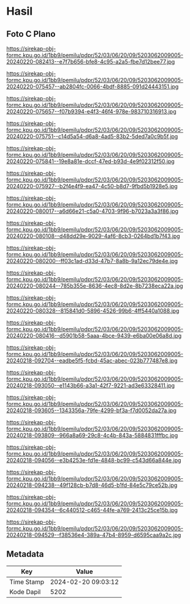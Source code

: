 # Hasil

## Foto C Plano

https://sirekap-obj-formc.kpu.go.id/1bb9/pemilu/pdpr/52/03/06/20/09/5203062009005-20240220-082413--e7f7b656-bfe8-4c95-a2a5-fbe7d12bee77.jpg

https://sirekap-obj-formc.kpu.go.id/1bb9/pemilu/pdpr/52/03/06/20/09/5203062009005-20240220-075457--ab2804fc-0066-4bdf-8885-091d24443151.jpg

https://sirekap-obj-formc.kpu.go.id/1bb9/pemilu/pdpr/52/03/06/20/09/5203062009005-20240220-075657--f07b9394-e4f3-46f4-978e-983710316913.jpg

https://sirekap-obj-formc.kpu.go.id/1bb9/pemilu/pdpr/52/03/06/20/09/5203062009005-20240220-075751--c14d5a54-d6a8-4ad5-83b2-5ded7a0c9b5f.jpg

https://sirekap-obj-formc.kpu.go.id/1bb9/pemilu/pdpr/52/03/06/20/09/5203062009005-20240220-075841--19e8a81e-dccf-47ed-b93d-4e9f02312f50.jpg

https://sirekap-obj-formc.kpu.go.id/1bb9/pemilu/pdpr/52/03/06/20/09/5203062009005-20240220-075927--b2f4e4f9-ea47-4c50-b8d7-9fbd5b1928e5.jpg

https://sirekap-obj-formc.kpu.go.id/1bb9/pemilu/pdpr/52/03/06/20/09/5203062009005-20240220-080017--a6d66e21-c5a0-4703-9f96-b7023a3a3f86.jpg

https://sirekap-obj-formc.kpu.go.id/1bb9/pemilu/pdpr/52/03/06/20/09/5203062009005-20240220-080108--d48dd29e-9029-4af6-8cb3-0264bd1b7f43.jpg

https://sirekap-obj-formc.kpu.go.id/1bb9/pemilu/pdpr/52/03/06/20/09/5203062009005-20240220-080200--ff03c1ad-d33d-47b7-8a8b-9a12ec79de4e.jpg

https://sirekap-obj-formc.kpu.go.id/1bb9/pemilu/pdpr/52/03/06/20/09/5203062009005-20240220-080244--785b355e-8636-4ec8-8d2e-8b7238eca22a.jpg

https://sirekap-obj-formc.kpu.go.id/1bb9/pemilu/pdpr/52/03/06/20/09/5203062009005-20240220-080328--815841d0-5896-4526-99b6-4ff5440a1088.jpg

https://sirekap-obj-formc.kpu.go.id/1bb9/pemilu/pdpr/52/03/06/20/09/5203062009005-20240220-080416--d5901b58-5aaa-4bce-9439-e6ba00e06a8d.jpg

https://sirekap-obj-formc.kpu.go.id/1bb9/pemilu/pdpr/52/03/06/20/09/5203062009005-20240218-092704--eadbe5f5-fcbd-45ac-abec-023b777487e8.jpg

https://sirekap-obj-formc.kpu.go.id/1bb9/pemilu/pdpr/52/03/06/20/09/5203062009005-20240218-093050--e1143b66-a3a1-42f7-9221-ad3e63328411.jpg

https://sirekap-obj-formc.kpu.go.id/1bb9/pemilu/pdpr/52/03/06/20/09/5203062009005-20240218-093605--1343356a-79fe-4299-bf3a-f7d0052da27a.jpg

https://sirekap-obj-formc.kpu.go.id/1bb9/pemilu/pdpr/52/03/06/20/09/5203062009005-20240218-093809--966a8a69-29c8-4c4b-843a-5884831fffbc.jpg

https://sirekap-obj-formc.kpu.go.id/1bb9/pemilu/pdpr/52/03/06/20/09/5203062009005-20240218-094056--e3b4253e-fd1e-4848-bc99-c543d66a844e.jpg

https://sirekap-obj-formc.kpu.go.id/1bb9/pemilu/pdpr/52/03/06/20/09/5203062009005-20240218-094238--49f128cb-b7d8-46d5-b1fd-84e5c79ce52b.jpg

https://sirekap-obj-formc.kpu.go.id/1bb9/pemilu/pdpr/52/03/06/20/09/5203062009005-20240218-094354--6c440512-c465-44fe-a769-2413c25ce15b.jpg

https://sirekap-obj-formc.kpu.go.id/1bb9/pemilu/pdpr/52/03/06/20/09/5203062009005-20240218-094529--f38536e4-389a-47b4-8959-d6595caa9a2c.jpg


## Metadata

| Key        | Value               |
| ---------- | ------------------- |
| Time Stamp | 2024-02-20 09:03:12 |
| Kode Dapil | 5202                |



